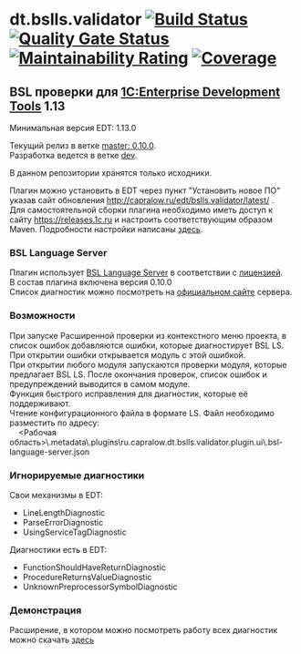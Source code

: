 # dt.bslls.validator [![Build Status](https://travis-ci.org/DoublesunRUS/ru.capralow.dt.bslls.validator.svg)](https://travis-ci.org/DoublesunRUS/ru.capralow.dt.bslls.validator) [![Quality Gate Status](https://sonarcloud.io/api/project_badges/measure?project=DoublesunRUS_ru.capralow.dt.bslls.validator&metric=alert_status)](https://sonarcloud.io/dashboard?id=DoublesunRUS_ru.capralow.dt.bslls.validator) [![Maintainability Rating](https://sonarcloud.io/api/project_badges/measure?project=DoublesunRUS_ru.capralow.dt.bslls.validator&metric=sqale_rating)](https://sonarcloud.io/dashboard?id=DoublesunRUS_ru.capralow.dt.bslls.validator) [![Coverage](https://sonarcloud.io/api/project_badges/measure?project=DoublesunRUS_ru.capralow.dt.bslls.validator&metric=coverage)](https://sonarcloud.io/dashboard?id=DoublesunRUS_ru.capralow.dt.bslls.validator)


## BSL проверки для [1C:Enterprise Development Tools](http://v8.1c.ru/overview/IDE/) 1.13

Минимальная версия EDT: 1.13.0

Текущий релиз в ветке [master: 0.10.0](https://github.com/DoublesunRUS/ru.capralow.dt.bslls.validator/tree/master).<br>
Разработка ведется в ветке [dev](https://github.com/DoublesunRUS/ru.capralow.dt.bslls.validator/tree/dev).<br>

В данном репозитории хранятся только исходники.<br>

Плагин можно установить в EDT через пункт "Установить новое ПО" указав сайт обновления http://capralow.ru/edt/bslls.validator/latest/ .<br>
Для самостоятельной сборки плагина необходимо иметь доступ к сайту https://releases.1c.ru и настроить соответствующим образом Maven. Подробности настройки написаны [здесь](https://github.com/1C-Company/dt-example-plugins/blob/master/simple-plugin/README.md).<br>

### BSL Language Server
Плагин использует [BSL Language Server](https://github.com/1c-syntax/bsl-language-server) в соответствии с [лицензией](https://github.com/1c-syntax/bsl-language-server/blob/develop/COPYING.md).<br>
В состав плагина включена версия 0.10.0<br>
Список диагностик можно посмотреть на [официальном сайте](https://1c-syntax.github.io/bsl-language-server/#diagnostics) сервера.

### Возможности
При запуске Расширенной проверки из контекстного меню проекта, в список ошибок добавляются ошибки, которые диагностирует BSL LS. При открытии ошибки открывается модуль с этой ошибкой.<br>
При открытии любого модуля запускаются проверки модуля, которые предлагает BSL LS. После окончания проверок, список ошибок и предупреждений выводится в самом модуле.<br>
Функция быстрого исправления для диагностик, которые её поддерживают.<br>
Чтение конфигурационного файла в формате LS. Файл необходимо разместить по адресу:<br>
&nbsp; &nbsp; <Рабочая область>\\.metadata\\.plugins\\ru.capralow.dt.bslls.validator.plugin.ui\\.bsl-language-server.json

### Игнорируемые диагностики
Свои механизмы в EDT:<br>
* LineLengthDiagnostic
* ParseErrorDiagnostic
* UsingServiceTagDiagnostic

Диагностики есть в EDT:
* FunctionShouldHaveReturnDiagnostic
* ProcedureReturnsValueDiagnostic
* UnknownPreprocessorSymbolDiagnostic

### Демонстрация
Расширение, в котором можно посмотреть работу всех диагностик можно скачать [здесь](https://github.com/DoublesunRUS/ru.capralow.dt.bslls.validator/tree/master/BSLLanguageServer)<br>